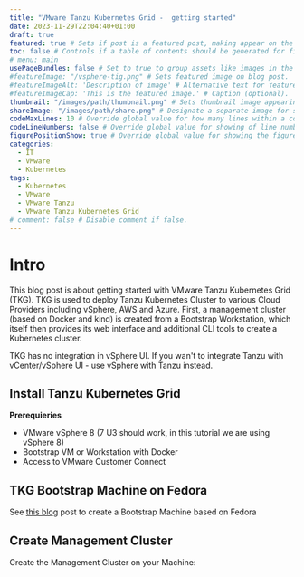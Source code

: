 ```yaml
---
title: "VMware Tanzu Kubernetes Grid -  getting started"
date: 2023-11-29T22:04:40+01:00
draft: true
featured: true # Sets if post is a featured post, making appear on the home page side bar.
toc: false # Controls if a table of contents should be generated for first-level links automatically.
# menu: main
usePageBundles: false # Set to true to group assets like images in the same folder as this post.
#featureImage: "/vsphere-tig.png" # Sets featured image on blog post.
#featureImageAlt: 'Description of image' # Alternative text for featured image.
#featureImageCap: 'This is the featured image.' # Caption (optional).
thumbnail: "/images/path/thumbnail.png" # Sets thumbnail image appearing inside card on homepage.
shareImage: "/images/path/share.png" # Designate a separate image for social media sharing.
codeMaxLines: 10 # Override global value for how many lines within a code block before auto-collapsing.
codeLineNumbers: false # Override global value for showing of line numbers within code block.
figurePositionShow: true # Override global value for showing the figure label.
categories:
  - IT
  - VMware
  - Kubernetes
tags:
  - Kubernetes 
  - VMware
  - VMware Tanzu
  - VMware Tanzu Kubernetes Grid
# comment: false # Disable comment if false.
---
```

# Intro

This blog post is about getting started with VMware Tanzu Kubernetes Grid (TKG). TKG is used to deploy Tanzu Kubernetes Cluster to various Cloud Providers including vSphere, AWS and Azure. 
First, a management cluster (based on Docker and kind) is created from a Bootstrap Workstation, which itself then  provides its web interface and additional CLI tools to create a Kubernetes cluster.

TKG has no integration in vSphere UI. If you wan't to integrate Tanzu with vCenter/vSphere UI - use vSphere with Tanzu instead.

## Install Tanzu Kubernetes Grid


**Prerequieries**

- VMware vSphere 8 (7 U3 should work, in this tutorial we are using vSphere 8)
- Bootstrap VM or Workstation with Docker
- Access to VMware Customer Connect

## TKG Bootstrap Machine on Fedora ##

See [this blog](https://ygerber.online/post/tanzu-kubernetes-grid-workstation-setup/) post to create a Bootstrap Machine based on Fedora

## Create Management Cluster 

Create the Management Cluster on your Machine: